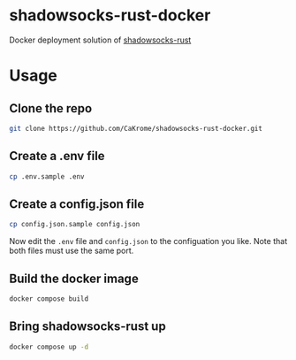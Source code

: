 # shadowsocks-rust-docker

Docker deployment solution of [shadowsocks-rust](https://github.com/shadowsocks/shadowsocks-rust)

# Usage

## Clone the repo

```bash
git clone https://github.com/CaKrome/shadowsocks-rust-docker.git
```

## Create a .env file

```bash
cp .env.sample .env
```

## Create a config.json file

```bash
cp config.json.sample config.json
```

Now edit the `.env` file and `config.json` to the configuation you like. Note that both files must use the same port.

## Build the docker image

```bash
docker compose build
```

## Bring shadowsocks-rust up

```bash
docker compose up -d
```
